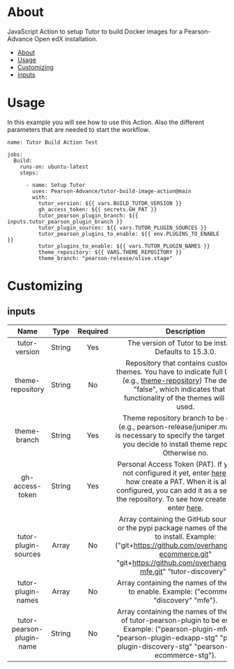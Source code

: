 # About

JavaScript Action to setup Tutor to build Docker images for a Pearson-Advance Open edX installation.

- [About](#about)
- [Usage](#usage)
- [Customizing](#customizing)
- [inputs](#inputs)

# Usage

In this example you will see how to use this Action. Also the different parameters that are
needed to start the workflow.

```
name: Tutor Build Action Test

jobs:
  Build:
    runs-on: ubuntu-latest
    steps:

      - name: Setup Tutor
        uses: Pearson-Advance/tutor-build-image-action@main
        with:
          tutor_version: ${{ vars.BUILD_TUTOR_VERSION }}
          gh_access_token: ${{ secrets.GH_PAT }}
          tutor_pearson_plugin_branch: ${{ inputs.tutor_pearson_plugin_branch }}
          tutor_plugin_sources: ${{ vars.TUTOR_PLUGIN_SOURCES }}
          tutor_pearson_plugins_to_enable: ${{ env.PLUGINS_TO_ENABLE }}
          tutor_plugins_to_enable: ${{ vars.TUTOR_PLUGIN_NAMES }}
          theme_repository: ${{ VARS.THEME_REPOSITORY }}
          theme_branch: "pearson-release/olive.stage"
```

# Customizing

## inputs

|          **Name**          | **Type** | **Required** |                                                                                                                                                                                                                          **Description**                                                                                                                                                                                                                         |
|:--------------------------:|:--------:|:------------:|:----------------------------------------------------------------------------------------------------------------------------------------------------------------------------------------------------------------------------------------------------------------------------------------------------------------------------------------------------------------------------------------------------------------------------------------------------------------:|
| tutor-version              | String   | Yes          | The version of Tutor to be installed. Defaults to 15.3.0.
| theme-repository           | String   | No           | Repository that contains customized themes. You have to indicate full URL path (e.g., [theme-repository](https://github.com/Pearson-Advance/openedx-themes])) The default is "false", which indicates that the functionality of the themes will not be used.
| theme-branch               | String   | Yes          | Theme repository branch to be cloned (e.g., pearson-release/juniper.master). It is necessary to specify the target branch if you decide to install theme repository. Otherwise no.
| gh-access-token            | String   | Yes          | Personal Access Token (PAT). If you have not configured it yet, enter [here](https://docs.github.com/en/authentication/keeping-your-account-and-data-secure/creating-a-personal-access-token) to see how create a PAT. When it is already configured, you can add it as a secrets for the repository. To see how create a secret enter [here](https://docs.github.com/en/actions/security-guides/encrypted-secrets#creating-encrypted-secrets-for-a-repository).
| tutor-plugin-sources       | Array    | No           | Array containing the GitHub sources urls or the pypi package names of the plugins to install. Example: ("git+https://github.com/overhangio/tutor-ecommerce.git" "git+https://github.com/overhangio/tutor-mfe.git" "tutor-discovery").
| tutor-plugin-names         | Array    | No           | Array containing the names of the plugins to enable. Example: ("ecommerce" "discovery" "mfe").                                                             
| tutor-pearson-plugin-name       | String   | No           | Array containing the names of the plugins of tutor-pearson-plugin to be enabled. Example: ("pearson-plugin-mfe-stg" "pearson-plugin-edxapp-stg" "pearson-plugin-discovery-stg" "pearson-plugin-ecommerce-stg").                                                  
